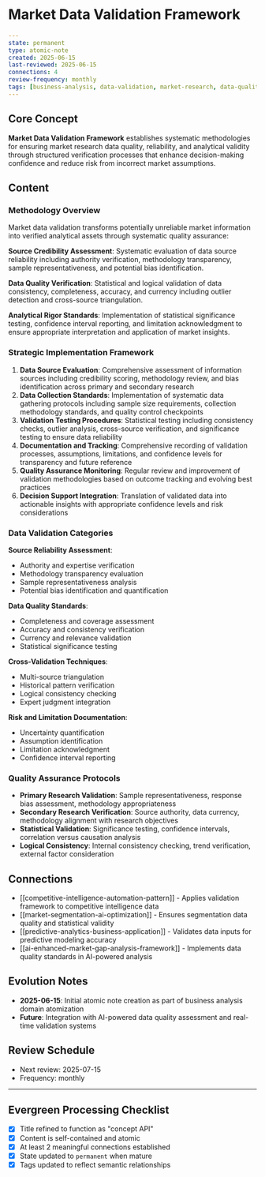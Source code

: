 # Market Data Validation Framework

```yaml
---
state: permanent
type: atomic-note
created: 2025-06-15
last-reviewed: 2025-06-15
connections: 4
review-frequency: monthly
tags: [business-analysis, data-validation, market-research, data-quality, analytical-rigor]
---
```

## Core Concept

**Market Data Validation Framework** establishes systematic methodologies for ensuring market research data quality, reliability, and analytical validity through structured verification processes that enhance decision-making confidence and reduce risk from incorrect market assumptions.

## Content

### Methodology Overview

Market data validation transforms potentially unreliable market information into verified analytical assets through systematic quality assurance:

**Source Credibility Assessment**: Systematic evaluation of data source reliability including authority verification, methodology transparency, sample representativeness, and potential bias identification.

**Data Quality Verification**: Statistical and logical validation of data consistency, completeness, accuracy, and currency including outlier detection and cross-source triangulation.

**Analytical Rigor Standards**: Implementation of statistical significance testing, confidence interval reporting, and limitation acknowledgment to ensure appropriate interpretation and application of market insights.

### Strategic Implementation Framework

1. **Data Source Evaluation**: Comprehensive assessment of information sources including credibility scoring, methodology review, and bias identification across primary and secondary research
2. **Data Collection Standards**: Implementation of systematic data gathering protocols including sample size requirements, collection methodology standards, and quality control checkpoints
3. **Validation Testing Procedures**: Statistical testing including consistency checks, outlier analysis, cross-source verification, and significance testing to ensure data reliability
4. **Documentation and Tracking**: Comprehensive recording of validation processes, assumptions, limitations, and confidence levels for transparency and future reference
5. **Quality Assurance Monitoring**: Regular review and improvement of validation methodologies based on outcome tracking and evolving best practices
6. **Decision Support Integration**: Translation of validated data into actionable insights with appropriate confidence levels and risk considerations

### Data Validation Categories

**Source Reliability Assessment**:
- Authority and expertise verification
- Methodology transparency evaluation
- Sample representativeness analysis
- Potential bias identification and quantification

**Data Quality Standards**:
- Completeness and coverage assessment
- Accuracy and consistency verification
- Currency and relevance validation
- Statistical significance testing

**Cross-Validation Techniques**:
- Multi-source triangulation
- Historical pattern verification
- Logical consistency checking
- Expert judgment integration

**Risk and Limitation Documentation**:
- Uncertainty quantification
- Assumption identification
- Limitation acknowledgment
- Confidence interval reporting

### Quality Assurance Protocols

- **Primary Research Validation**: Sample representativeness, response bias assessment, methodology appropriateness
- **Secondary Research Verification**: Source authority, data currency, methodology alignment with research objectives
- **Statistical Validation**: Significance testing, confidence intervals, correlation versus causation analysis
- **Logical Consistency**: Internal consistency checking, trend verification, external factor consideration

## Connections

- [[competitive-intelligence-automation-pattern]] - Applies validation framework to competitive intelligence data
- [[market-segmentation-ai-optimization]] - Ensures segmentation data quality and statistical validity
- [[predictive-analytics-business-application]] - Validates data inputs for predictive modeling accuracy
- [[ai-enhanced-market-gap-analysis-framework]] - Implements data quality standards in AI-powered analysis

## Evolution Notes

- **2025-06-15**: Initial atomic note creation as part of business analysis domain atomization
- **Future**: Integration with AI-powered data quality assessment and real-time validation systems

## Review Schedule

- Next review: 2025-07-15
- Frequency: monthly

---

## Evergreen Processing Checklist

- [x] Title refined to function as "concept API"
- [x] Content is self-contained and atomic
- [x] At least 2 meaningful connections established
- [x] State updated to `permanent` when mature
- [x] Tags updated to reflect semantic relationships